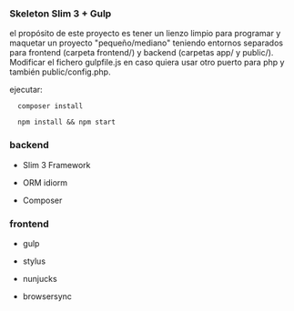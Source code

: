 ### Skeleton Slim 3 + Gulp ###

el propósito de este proyecto es tener un lienzo limpio para programar y maquetar un proyecto "pequeño/mediano" teniendo entornos separados para frontend (carpeta frontend/) y backend (carpetas app/ y public/). Modificar el fichero gulpfile.js en caso quiera usar otro puerto para php y también public/config.php.

ejecutar:

```
  composer install
  
  npm install && npm start

```

### backend ###
  * Slim 3 Framework

  * ORM idiorm

  * Composer

### frontend ###
  * gulp

  * stylus

  * nunjucks

  * browsersync
